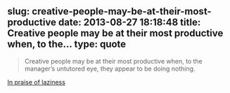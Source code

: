 slug: creative-people-may-be-at-their-most-productive
date: 2013-08-27 18:18:48
title: Creative people may be at their most productive when, to the...
type: quote
---

> Creative people may be at their most productive when, to the manager’s untutored eye, they appear to be doing nothing.

[In praise of laziness](http://www.economist.com/news/business/21583592-businesspeople-would-be-better-if-they-did-less-and-thought-more-praise-laziness)
